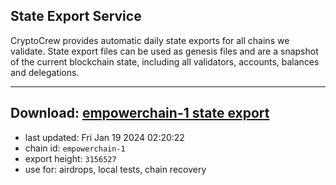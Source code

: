 ## State Export Service
CryptoCrew provides automatic daily state exports for all chains we validate. State export files can be used as genesis files and are a snapshot of the current blockchain state, including all validators, accounts, balances and delegations.

---
**Download: [empowerchain-1 state export](https://dl.ccvalidators.com/SERVICE/empowerchain/empowerchain-1_export_3156527.json)**
---

- last updated: Fri Jan 19 2024 02:20:22
- chain id: `empowerchain-1`
- export height: `3156527`
- use for: airdrops, local tests, chain recovery
